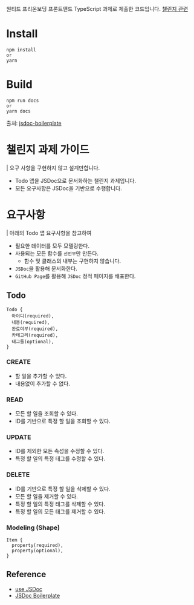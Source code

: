 원티드 프리온보딩 프론트앤드 TypeScript 과제로 제출한 코드입니다. [챌린지 관련](https://www.wanted.co.kr/events/pre_challenge_fe_2)

# Install

```
npm install
or
yarn
```

# Build
```
npm run docs
or
yarn docs
```
출처: [jsdoc-boilerplate](https://github.com/pocojang/jsdoc-boilerplate)

# 챌린지 과제 가이드
| 요구 사항을 구현하지 않고 설계만합니다.

- Todo 앱을 JSDoc으로 문서화하는 챌린지 과제입니다.
- 모든 요구사항은 JSDoc을 기반으로 수행합니다.

# 요구사항
| 아래의 Todo 앱 요구사항을 참고하여 
- 필요한 데이터를 모두 모델링한다.
- 사용되는 모든 함수를 `선언부`만 만든다.
  - 함수 및 클래스의 내부는 구현하지 않습니다.
- `JSDoc`을 활용해 문서화한다.
- `GitHub Page`를 활용해 `JSDoc` 정적 페이지를 배포한다.

## Todo

```
Todo {
  아이디(required),
  내용(required),
  완료여부(required),
  카테고리(required),
  태그들(optional),
}
```

### CREATE
- 할 일을 추가할 수 있다.
- 내용없이 추가할 수 없다.

### READ
- 모든 할 일을 조회할 수 있다.
- ID를 기반으로 특정 할 일을 조회할 수 있다.

### UPDATE
- ID를 제외한 모든 속성을 수정할 수 있다.
- 특정 할 일의 특정 태그를 수정할 수 있다.

### DELETE
- ID를 기반으로 특정 할 일을 삭제할 수 있다.
- 모든 할 일을 제거할 수 있다.
- 특정 할 일의 특정 태그를 삭제할 수 있다.
- 특정 할 일의 모든 태그를 제거할 수 있다.

### Modeling (Shape)
```
Item {
  property(required),
  property(optional),
}
```

## Reference
- [use JSDoc](https://jsdoc.app/)
- [JSDoc Boilerplate](https://github.com/pocojang/jsdoc-boilerplate)